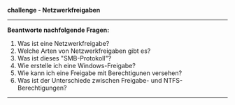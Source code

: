 
**challenge - Netzwerkfreigaben**

---

**Beantworte nachfolgende Fragen:**

1. Was ist eine Netzwerkfreigabe?
2. Welche Arten von Netzwerkfreigaben gibt es?
3. Was ist dieses "SMB-Protokoll"?
4. Wie erstelle ich eine Windows-Freigabe?
5. Wie kann ich eine Freigabe mit Berechtigunen versehen?
6. Was ist der Unterschiede zwischen Freigabe- und NTFS-Berechtigungen?

---

